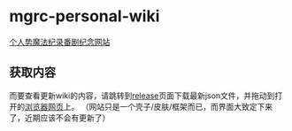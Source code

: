 # mgrc-personal-wiki
[个人势魔法纪录番剧纪念网站](https://saturday-morning.github.io/mgrc-personal-wiki/magireco.html)

## 获取内容
而要查看更新wiki的内容，请跳转到[release](https://github.com/Saturday-morning/mgrc-personal-wiki/releases)页面下载最新json文件，并拖动到打开的[浏览器网页](https://saturday-morning.github.io/mgrc-personal-wiki/magireco.html)上。
（网站只是一个壳子/皮肤/框架而已，而界面大致定下来了，近期应该不会有更新了）
